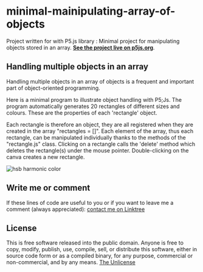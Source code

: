 # minimal-mainipulating-array-of-objects
Project written for with P5.js library : Minimal project for manipulating objects stored in an array.
**[See the project live on p5js.org](https://editor.p5js.org/zeredbox/full/RvE2ya74h)**.

## Handling multiple objects in an array
Handling multiple objects in an array of objects is a frequent and important part of object-oriented programming. 

Here is a minimal program to illustrate object handling with P5;Js. The program automatically generates 20 rectangles of different sizes and colours. These are the properties of each 'rectangle' object.

Each rectangle is therefore an object, they are all registered when they are created in the array "rectangles = []". Each element of the array, thus each rectangle, can be manipulated individually thanks to the methods of the "rectangle.js" class. Clicking on a rectangle calls the 'delete' method which deletes the rectangle(s) under the mouse pointer. Double-clicking on the canva creates a new rectangle.

![hsb harmonic color](/hsb-harmonic.png)


## Write me or comment
If these lines of code are useful to you or if you want to leave me a comment (always appreciated): [contact me on Linktree](https://linktr.ee/zeredbox)

## License
This is free software released into the public domain.
Anyone is free to copy, modify, publish, use, compile, sell, or distribute this software, either in source code form or as a compiled binary, for any purpose, commercial or non-commercial, and by any means.
[The Unlicense](https://unlicense.org)
